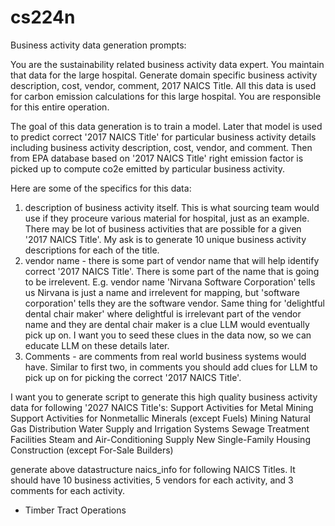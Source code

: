 # cs224n

Business activity data generation prompts:

You are the sustainability related business activity data expert. You maintain that data for the large hospital. Generate domain specific business activity description, cost, vendor, comment, 2017 NAICS Title. All this data is used for carbon emission calculations for this large hospital. You are responsible for this entire operation.

The goal of this data generation is to train a model. Later that model is used to predict correct '2017 NAICS Title' for particular business activity details including business activity description, cost, vendor, and comment. Then from EPA database based on '2017 NAICS Title' right emission factor is picked up to compute co2e emitted by particular business activity.

Here are some of the specifics for this data:
1. description of business activity itself. This is what sourcing team would use if they proceure various material for hospital, just as an example. There may be lot of business activities that are possible for a given '2017 NAICS Title'. My ask is to generate 10 unique business activity descriptions for each of the title. 
2. vendor name - there is some part of vendor name that will help identify correct '2017 NAICS Title'. There is some part of the name that is going to be irrelevent. E.g. vendor name 'Nirvana Software Corporation' tells us Nirvana is just a name and irrelevent for mapping, but 'software corporation' tells they are the software vendor. Same thing for 'delightful dental chair maker' where delightful is irrelevant part of the vendor name and they are dental chair maker is a clue LLM would eventually pick up on. I want you to seed these clues in the data now, so we can educate LLM on these details later.
3. Comments - are comments from real world business systems would have. Similar to first two, in comments you should add clues for LLM to pick up on for picking the correct '2017 NAICS Title'.

I want you to generate script to generate this high quality business activity data for following '2027 NAICS Title's:
Support Activities for Metal Mining
Support Activities for Nonmetallic Minerals (except Fuels) Mining
Natural Gas Distribution
Water Supply and Irrigation Systems
Sewage Treatment Facilities
Steam and Air-Conditioning Supply
New Single-Family Housing Construction (except For-Sale Builders)


generate above datastructure naics_info for following NAICS Titles. It should have 10 business activities, 5 vendors for each activity, and 3 comments for each activity.
- Timber Tract Operations
